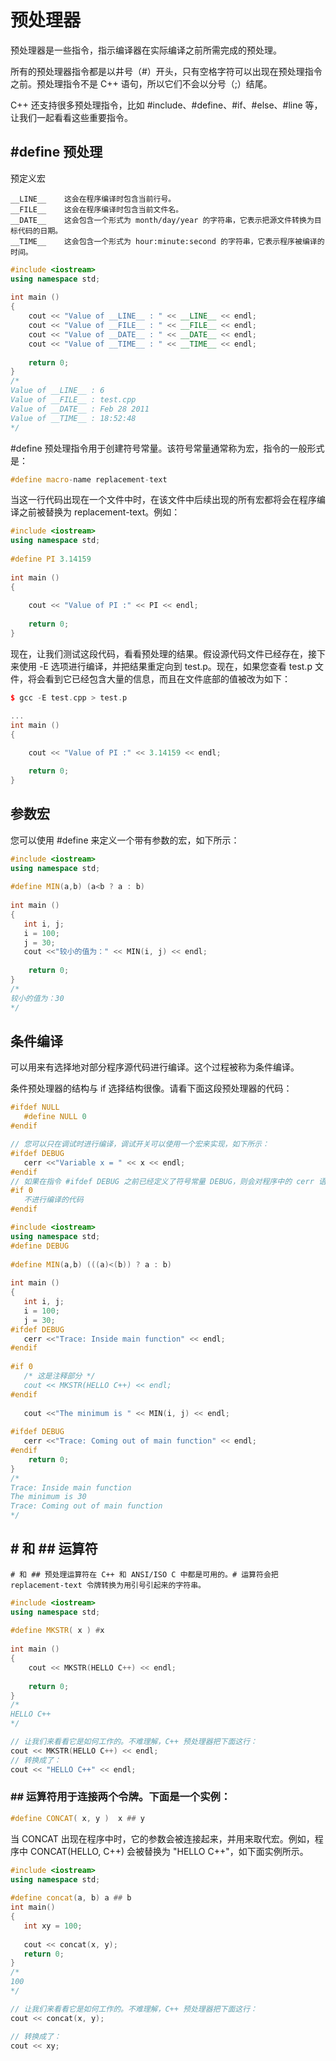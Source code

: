 # 预处理器
预处理器是一些指令，指示编译器在实际编译之前所需完成的预处理。

所有的预处理器指令都是以井号（#）开头，只有空格字符可以出现在预处理指令之前。预处理指令不是 C++ 语句，所以它们不会以分号（;）结尾。

C++ 还支持很多预处理指令，比如 #include、#define、#if、#else、#line 等，让我们一起看看这些重要指令。

## #define 预处理
预定义宏
```
__LINE__	这会在程序编译时包含当前行号。
__FILE__	这会在程序编译时包含当前文件名。
__DATE__	这会包含一个形式为 month/day/year 的字符串，它表示把源文件转换为目标代码的日期。
__TIME__	这会包含一个形式为 hour:minute:second 的字符串，它表示程序被编译的时间。
```

```c++
#include <iostream>
using namespace std;
 
int main ()
{
    cout << "Value of __LINE__ : " << __LINE__ << endl;
    cout << "Value of __FILE__ : " << __FILE__ << endl;
    cout << "Value of __DATE__ : " << __DATE__ << endl;
    cout << "Value of __TIME__ : " << __TIME__ << endl;
 
    return 0;
}
/*
Value of __LINE__ : 6
Value of __FILE__ : test.cpp
Value of __DATE__ : Feb 28 2011
Value of __TIME__ : 18:52:48
*/
```


#define 预处理指令用于创建符号常量。该符号常量通常称为宏，指令的一般形式是：
```c++
#define macro-name replacement-text 
```
当这一行代码出现在一个文件中时，在该文件中后续出现的所有宏都将会在程序编译之前被替换为 replacement-text。例如：
```c++
#include <iostream>
using namespace std;
 
#define PI 3.14159
 
int main ()
{
 
    cout << "Value of PI :" << PI << endl; 
 
    return 0;
}
```
现在，让我们测试这段代码，看看预处理的结果。假设源代码文件已经存在，接下来使用 -E 选项进行编译，并把结果重定向到 test.p。现在，如果您查看 test.p 文件，将会看到它已经包含大量的信息，而且在文件底部的值被改为如下：
```c++
$ gcc -E test.cpp > test.p

...
int main ()
{
 
    cout << "Value of PI :" << 3.14159 << endl; 

    return 0;
}
```

## 参数宏
您可以使用 #define 来定义一个带有参数的宏，如下所示：
```c++
#include <iostream>
using namespace std;
 
#define MIN(a,b) (a<b ? a : b)
 
int main ()
{
   int i, j;
   i = 100;
   j = 30;
   cout <<"较小的值为：" << MIN(i, j) << endl;
 
    return 0;
}
/*
较小的值为：30
*/
```

## 条件编译
可以用来有选择地对部分程序源代码进行编译。这个过程被称为条件编译。

条件预处理器的结构与 if 选择结构很像。请看下面这段预处理器的代码：
```c++
#ifdef NULL
   #define NULL 0
#endif

// 您可以只在调试时进行编译，调试开关可以使用一个宏来实现，如下所示：
#ifdef DEBUG
   cerr <<"Variable x = " << x << endl;
#endif
// 如果在指令 #ifdef DEBUG 之前已经定义了符号常量 DEBUG，则会对程序中的 cerr 语句进行编译。您可以使用 #if 0 语句注释掉程序的一部分，如下所示：
#if 0
   不进行编译的代码
#endif
```

```c++
#include <iostream>
using namespace std;
#define DEBUG
 
#define MIN(a,b) (((a)<(b)) ? a : b)
 
int main ()
{
   int i, j;
   i = 100;
   j = 30;
#ifdef DEBUG
   cerr <<"Trace: Inside main function" << endl;
#endif
 
#if 0
   /* 这是注释部分 */
   cout << MKSTR(HELLO C++) << endl;
#endif
 
   cout <<"The minimum is " << MIN(i, j) << endl;
 
#ifdef DEBUG
   cerr <<"Trace: Coming out of main function" << endl;
#endif
    return 0;
}
/*
Trace: Inside main function
The minimum is 30
Trace: Coming out of main function
*/
```

## # 和 ## 运算符
```
# 和 ## 预处理运算符在 C++ 和 ANSI/ISO C 中都是可用的。# 运算符会把 replacement-text 令牌转换为用引号引起来的字符串。
```
```c++
#include <iostream>
using namespace std;
 
#define MKSTR( x ) #x
 
int main ()
{
    cout << MKSTR(HELLO C++) << endl;
 
    return 0;
}
/*
HELLO C++
*/

// 让我们来看看它是如何工作的。不难理解，C++ 预处理器把下面这行：
cout << MKSTR(HELLO C++) << endl;
// 转换成了：
cout << "HELLO C++" << endl;
```
### ## 运算符用于连接两个令牌。下面是一个实例：
```c++
#define CONCAT( x, y )  x ## y
```

当 CONCAT 出现在程序中时，它的参数会被连接起来，并用来取代宏。例如，程序中 CONCAT(HELLO, C++) 会被替换为 "HELLO C++"，如下面实例所示。
```c++
#include <iostream>
using namespace std;
 
#define concat(a, b) a ## b
int main()
{
   int xy = 100;
   
   cout << concat(x, y);
   return 0;
}
/*
100
*/

// 让我们来看看它是如何工作的。不难理解，C++ 预处理器把下面这行：
cout << concat(x, y);

// 转换成了：
cout << xy;
```






